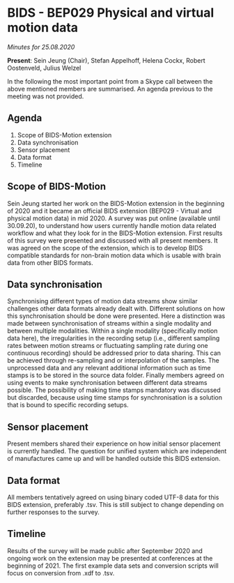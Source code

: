 # BIDS - BEP029 Physical and virtual motion data
*Minutes for 25.08.2020*

__Present__: Sein Jeung (Chair), Stefan Appelhoff, Helena Cockx, Robert Oostenveld, Julius Welzel

In the following the most important point from a Skype call between the above mentioned members
are summarised. An agenda previous to the meeting was not provided.

## Agenda
1. Scope of BIDS-Motion extension
2. Data synchronisation
3. Sensor placement
4. Data format
5. Timeline

## Scope of BIDS-Motion
Sein Jeung started her work on the BIDS-Motion extension in the beginning of 2020 and it became an official BIDS extension (BEP029 - Virtual and physical motion data) in mid 2020. A
survey was put online (available until 30.09.20), to understand how users currently handle motion
data related workflow and what they look for in the BIDS-Motion extension. First results of this
survey were presented and discussed with all present members. It was agreed on the scope of
the extension, which is to develop BIDS compatible standards for non-brain motion data which is
usable with brain data from other BIDS formats.

## Data synchronisation
Synchronising different types of motion data streams show similar challenges other data formats
already dealt with. Different solutions on how this synchronisation should be done were presented.
Here a distinction was made between synchronisation of streams within a single modality and
between multiple modalities. Within a single modality (specifically motion data here), the irregularities
in the recording setup (i.e., different sampling rates between motion streams or fluctuating
sampling rate during one continuous recording) should be addressed prior to data sharing. This can
be achieved through re-sampling and or interpolation of the samples. The unprocessed data and
any relevant additional information such as time stamps is to be stored in the source data folder.
Finally members agreed on using events to make synchronisation between different data streams
possible. The possibility of making time stamps mandatory was discussed but discarded, because
using time stamps for synchronisation is a solution that is bound to specific recording setups.

## Sensor placement
Present members shared their experience on how initial sensor placement is currently handled.
The question for unified system which are independent of manufactures came up and will be handled
outside this BIDS extension.

## Data format
All members tentatively agreed on using binary coded UTF-8 data for this BIDS extension,
preferably .tsv. This is still subject to change depending on further responses to the survey.

## Timeline
Results of the survey will be made public after September 2020 and ongoing work on the
extension may be presented at conferences at the beginning of 2021. The first example data sets
and conversion scripts will focus on conversion from .xdf to .tsv.
